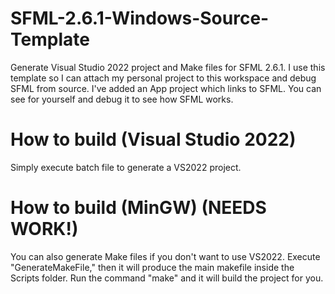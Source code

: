 # SFML-2.6.1-Windows-Source-Template
 Generate Visual Studio 2022 project and Make files for SFML 2.6.1. I use this template so I can attach my personal project to this workspace and debug SFML from source. I've added an App project which links to SFML. You can see for yourself and debug it to see how SFML works.

 # How to build (Visual Studio 2022)
 Simply execute batch file to generate a VS2022 project. 
 # How to build (MinGW) (NEEDS WORK!)
 You can also generate Make files if you don't want to use VS2022. Execute "GenerateMakeFile," then it will produce the main makefile inside the Scripts folder. Run the command "make" and it will build the project for you.
